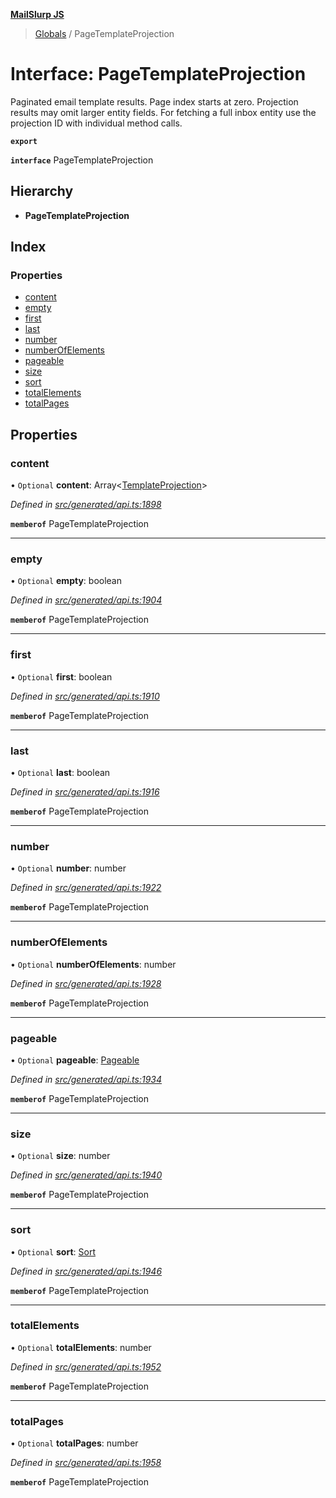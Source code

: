 **[MailSlurp JS](../README.md)**

> [Globals](../README.md) / PageTemplateProjection

# Interface: PageTemplateProjection

Paginated email template results. Page index starts at zero. Projection results may omit larger entity fields. For fetching a full inbox entity use the projection ID with individual method calls.

**`export`** 

**`interface`** PageTemplateProjection

## Hierarchy

* **PageTemplateProjection**

## Index

### Properties

* [content](pagetemplateprojection.md#content)
* [empty](pagetemplateprojection.md#empty)
* [first](pagetemplateprojection.md#first)
* [last](pagetemplateprojection.md#last)
* [number](pagetemplateprojection.md#number)
* [numberOfElements](pagetemplateprojection.md#numberofelements)
* [pageable](pagetemplateprojection.md#pageable)
* [size](pagetemplateprojection.md#size)
* [sort](pagetemplateprojection.md#sort)
* [totalElements](pagetemplateprojection.md#totalelements)
* [totalPages](pagetemplateprojection.md#totalpages)

## Properties

### content

• `Optional` **content**: Array\<[TemplateProjection](templateprojection.md)>

*Defined in [src/generated/api.ts:1898](https://github.com/mailslurp/mailslurp-client/blob/ff09436/src/generated/api.ts#L1898)*

**`memberof`** PageTemplateProjection

___

### empty

• `Optional` **empty**: boolean

*Defined in [src/generated/api.ts:1904](https://github.com/mailslurp/mailslurp-client/blob/ff09436/src/generated/api.ts#L1904)*

**`memberof`** PageTemplateProjection

___

### first

• `Optional` **first**: boolean

*Defined in [src/generated/api.ts:1910](https://github.com/mailslurp/mailslurp-client/blob/ff09436/src/generated/api.ts#L1910)*

**`memberof`** PageTemplateProjection

___

### last

• `Optional` **last**: boolean

*Defined in [src/generated/api.ts:1916](https://github.com/mailslurp/mailslurp-client/blob/ff09436/src/generated/api.ts#L1916)*

**`memberof`** PageTemplateProjection

___

### number

• `Optional` **number**: number

*Defined in [src/generated/api.ts:1922](https://github.com/mailslurp/mailslurp-client/blob/ff09436/src/generated/api.ts#L1922)*

**`memberof`** PageTemplateProjection

___

### numberOfElements

• `Optional` **numberOfElements**: number

*Defined in [src/generated/api.ts:1928](https://github.com/mailslurp/mailslurp-client/blob/ff09436/src/generated/api.ts#L1928)*

**`memberof`** PageTemplateProjection

___

### pageable

• `Optional` **pageable**: [Pageable](pageable.md)

*Defined in [src/generated/api.ts:1934](https://github.com/mailslurp/mailslurp-client/blob/ff09436/src/generated/api.ts#L1934)*

**`memberof`** PageTemplateProjection

___

### size

• `Optional` **size**: number

*Defined in [src/generated/api.ts:1940](https://github.com/mailslurp/mailslurp-client/blob/ff09436/src/generated/api.ts#L1940)*

**`memberof`** PageTemplateProjection

___

### sort

• `Optional` **sort**: [Sort](sort.md)

*Defined in [src/generated/api.ts:1946](https://github.com/mailslurp/mailslurp-client/blob/ff09436/src/generated/api.ts#L1946)*

**`memberof`** PageTemplateProjection

___

### totalElements

• `Optional` **totalElements**: number

*Defined in [src/generated/api.ts:1952](https://github.com/mailslurp/mailslurp-client/blob/ff09436/src/generated/api.ts#L1952)*

**`memberof`** PageTemplateProjection

___

### totalPages

• `Optional` **totalPages**: number

*Defined in [src/generated/api.ts:1958](https://github.com/mailslurp/mailslurp-client/blob/ff09436/src/generated/api.ts#L1958)*

**`memberof`** PageTemplateProjection
